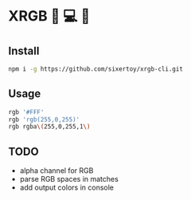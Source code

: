 # XRGB :wrench: :computer: :nail_care:


## Install

```bash
npm i -g https://github.com/sixertoy/xrgb-cli.git
```

## Usage
```bash
rgb '#FFF'
rgb 'rgb(255,0,255)'
rgb rgba\(255,0,255,1\)
```

## TODO

- alpha channel for RGB
- parse RGB spaces in matches
- add output colors in console
